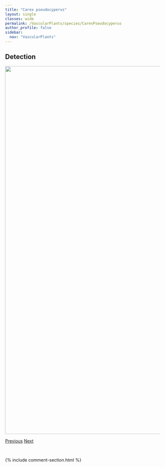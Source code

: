 ```yaml
---
title: "Carex pseudocyperus"
layout: single
classes: wide
permalink: /VascularPlants/species/CarexPseudocyperus
author_profile: false
sidebar:
  nav: "VascularPlants"
---
```


<h2>Detection</h2>

<a href="https://drive.google.com/uc?export=view&id=1j6P-rFJTIl7xQv5cVdme4Fqjxz8Vpe63">
<img src="https://drive.google.com/uc?export=view&id=1j6P-rFJTIl7xQv5cVdme4Fqjxz8Vpe63" height = "1200" width = "800">
</a>


<a href="/DevelopmentWebsite/VascularPlants/species/CarexPraticola" class="pagination--pager" title="Carex praticola">Previous</a> <a href="/DevelopmentWebsite/VascularPlants/species/CarexRaynoldsii" class="pagination--pager" title="Carex raynoldsii">Next</a>

<p>&nbsp;</p>

{% include comment-section.html %}
